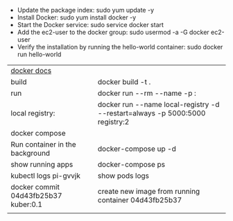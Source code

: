 - Update the package index: sudo yum update -y
- Install Docker: sudo yum install docker -y
- Start the Docker service: sudo service docker start
- Add the ec2-user to the docker group: sudo usermod -a -G docker ec2-user
- Verify the installation by running the hello-world container: sudo docker run hello-world

<table>
  <tr> <td><a href='https://docs.docker.com/'> docker docs </a> </td> <td> </td> </tr>
<tr> <td>build </td> <td>docker build -t <imagename> . </td> </tr>
<tr> <td>run </td> <td> docker run --rm --name <container name> -p <external port>:<internal port> <immage name> </td> </tr>
<tr> <td>local registry:  </td> <td> docker run --name local-registry -d --restart=always -p 5000:5000 registry:2 </td> </tr>
<tr> <td>docker compose </td> <td> </td> </tr>
<tr> <td> Run container in the background </td> <td>docker-compose up -d </td> </tr>
<tr> <td>show running apps </td> <td>docker-compose ps </td> </tr>
<tr> <td>kubectl logs pi-gvvjk </td> <td> show pods logs </td> </tr>
  <tr> <td> docker commit 04d43fb25b37 kuber:0.1 </td> <td> create new image from running container 04d43fb25b37 </td> </tr>
  <tr> <td> </td> <td> </td> </tr>
  </table>
